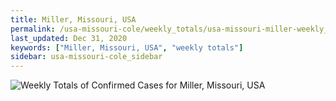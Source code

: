 ```yaml
---
title: Miller, Missouri, USA
permalink: /usa-missouri-cole/weekly_totals/usa-missouri-miller-weekly_totals.html
last_updated: Dec 31, 2020
keywords: ["Miller, Missouri, USA", "weekly totals"]
sidebar: usa-missouri-cole_sidebar
---
```


![Weekly Totals of Confirmed Cases for Miller, Missouri, USA](/covid_tracker/images/graphs/usa-missouri-miller-weekly_totals_graph.png)
